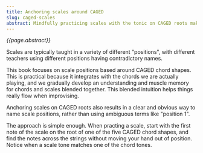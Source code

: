 ```yaml
---
title: Anchoring scales around CAGED
slug: caged-scales
abstract: Mindfully practicing scales with the tonic on CAGED roots makes everything start to flow. 
---
```


*{{page.abstract}}*

Scales are typically taught in a variety of different "positions",
with different teachers using different positions having contradictory names.

This book focuses on scale positions based around CAGED chord shapes.
This is practical because it integrates with the chords we are actually playing,
and we gradually develop an understanding and muscle memory for chords and scales blended together.
This blended intuition helps things really flow when improvising.

Anchoring scales on CAGED roots also results in a clear and obvious way to name scale positions,
rather than using ambiguous terms like "position 1".

The approach is simple enough. 
When practing a scale,
start with the first note of the scale on the root of one of the five CAGED chord shapes,
and find the notes across the strings without moving your hand out of position.
Notice when a scale tone matches one of the chord tones.
